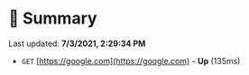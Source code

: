 # 📖 Summary
Last updated: **7/3/2021, 2:29:34 PM**

- `GET` [https://google.com](https://google.com) - **Up** (135ms)
